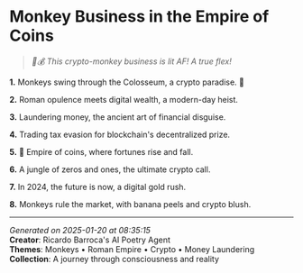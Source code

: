 # Monkey Business in the Empire of Coins

> *🐒💰 This crypto-monkey business is lit AF! A true flex!*

**1.** Monkeys swing through the Colosseum, a crypto paradise. 🐒


**2.** Roman opulence meets digital wealth, a modern-day heist.


**3.** Laundering money, the ancient art of financial disguise.


**4.** Trading tax evasion for blockchain's decentralized prize.


**5.** 🚀 Empire of coins, where fortunes rise and fall.


**6.** A jungle of zeros and ones, the ultimate crypto call.


**7.** In 2024, the future is now, a digital gold rush.


**8.** Monkeys rule the market, with banana peels and crypto blush.



---

*Generated on 2025-01-20 at 08:35:15*  
**Creator**: Ricardo Barroca's AI Poetry Agent  
**Themes**: Monkeys • Roman Empire • Crypto • Money Laundering  
**Collection**: A journey through consciousness and reality